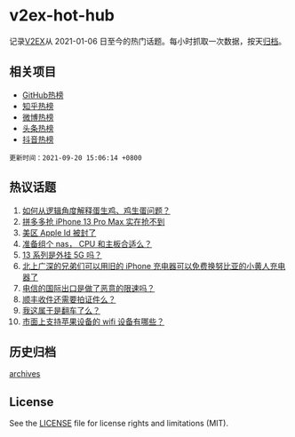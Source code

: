 # v2ex-hot-hub

 记录[V2EX](https://www.v2ex.com/)从 2021-01-06 日至今的热门话题。每小时抓取一次数据，按天[归档](archives)。
 
 ## 相关项目

- [GitHub热榜](https://github.com/lonnyzhang423/github-hot-hub)
- [知乎热榜](https://github.com/lonnyzhang423/zhihu-hot-hub)
- [微博热榜](https://github.com/lonnyzhang423/weibo-hot-hub)
- [头条热榜](https://github.com/lonnyzhang423/toutiao-hot-hub)
- [抖音热榜](https://github.com/lonnyzhang423/douyin-hot-hub)


 `更新时间：2021-09-20 15:06:14 +0800`

## 热议话题

1. [如何从逻辑角度解释蛋生鸡、鸡生蛋问题？](https://www.v2ex.com/t/803030)
1. [拼多多抢 iPhone 13 Pro Max 实在抢不到](https://www.v2ex.com/t/802960)
1. [美区 Apple Id 被封了](https://www.v2ex.com/t/803008)
1. [准备组个 nas， CPU 和主板合适么？](https://www.v2ex.com/t/802961)
1. [13 系列是外挂 5G 吗？](https://www.v2ex.com/t/802957)
1. [北上广深的兄弟们可以用旧的 iPhone 充电器可以免费换努比亚的小黄人充电器了](https://www.v2ex.com/t/803023)
1. [电信的国际出口是做了恶意的限速吗？](https://www.v2ex.com/t/802964)
1. [顺丰收件还需要拍证件么？](https://www.v2ex.com/t/803019)
1. [我这属于是翻车了么？](https://www.v2ex.com/t/803034)
1. [市面上支持苹果设备的 wifi 设备有哪些？](https://www.v2ex.com/t/803007)

## 历史归档

[archives](archives)

## License

See the [LICENSE](LICENSE) file for license rights and limitations (MIT).

